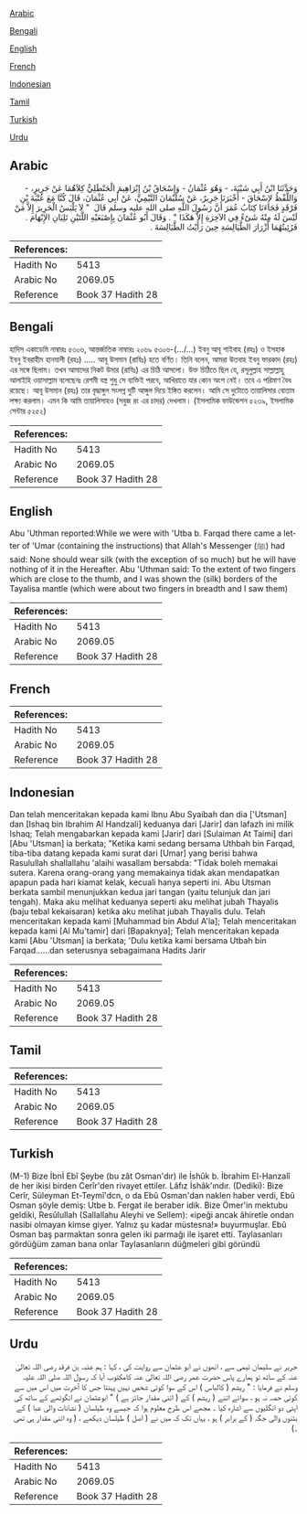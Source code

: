 [Arabic](#arabic)

[Bengali](#bengali)

[English](#english)

[French](#french)

[Indonesian](#indonesian)

[Tamil](#tamil)

[Turkish](#turkish)

[Urdu](#urdu)

## Arabic


<div dir="rtl" lang="ar" style={{fontSize:'larger',backgroundColor:'#f8f9fa',padding:20}}>
وَحَدَّثَنَا ابْنُ أَبِي شَيْبَةَ، - وَهُوَ عُثْمَانُ - وَإِسْحَاقُ بْنُ إِبْرَاهِيمَ الْحَنْظَلِيُّ كِلاَهُمَا عَنْ جَرِيرٍ، - وَاللَّفْظُ لإِسْحَاقَ - أَخْبَرَنَا جَرِيرٌ، عَنْ سُلَيْمَانَ التَّيْمِيِّ، عَنْ أَبِي عُثْمَانَ، قَالَ كُنَّا مَعَ عُتْبَةَ بْنِ فَرْقَدٍ فَجَاءَنَا كِتَابُ عُمَرَ أَنَّ رَسُولَ اللَّهِ صلى الله عليه وسلم قَالَ ‏ "‏ لاَ يَلْبَسُ الْحَرِيرَ إِلاَّ مَنْ لَيْسَ لَهُ مِنْهُ شَىْءٌ فِي الآخِرَةِ إِلاَّ هَكَذَا ‏"‏ ‏.‏ وَقَالَ أَبُو عُثْمَانَ بِإِصْبَعَيْهِ اللَّتَيْنِ تَلِيَانِ الإِبْهَامَ ‏.‏ فَرُئِيتُهُمَا أَزْرَارَ الطَّيَالِسَةِ حِينَ رَأَيْتُ الطَّيَالِسَةَ ‏.‏
</div>
<div style={{backgroundColor:'#f8f9fa',padding:20, marginBottom: 10}}><table> <thead> <tr> <th>References:</th> <th></th> </tr> </thead> <tbody><tr><td>Hadith No</td><td>5413</td></tr><tr><td>Arabic No</td><td>2069.05</td></tr><tr><td>Reference</td><td>Book 37 Hadith 28</td></tr></tbody></table></div>

## Bengali


<div dir="ltr" lang="bn" style={{fontSize:'larger',backgroundColor:'#f8f9fa',padding:20}}>
হাদিস একাডেমি নাম্বারঃ ৫৩০৬, আন্তর্জাতিক নাম্বারঃ ২০৬৯ ৫৩০৬-(…/...) ইবনু আবূ শাইবাহ (রহঃ) ও ইসহাক ইবনু ইবরাহীম হানযালী (রহঃ) ..... আবূ উসমান (রাযিঃ) হতে বর্ণিত। তিনি বলেন, আমরা উতবাহ ইবনু ফারকাদ (রহঃ) এর সঙ্গে ছিলাম। তখন আমাদের নিকট উমার (রাযিঃ) এর চিঠি আসলো। উক্ত চিঠিতে ছিল যে, রসূলুল্লাহ সাল্লাল্লাহু আলাইহি ওয়াসাল্লাম বলেছেনঃ রেশমী বস্ত্র শুধু সে ব্যক্তিই পরবে, আখিরাতে যার কোন অংশ নেই। তবে এ পরিমাণ বৈধ রয়েছে। আবূ উসমান (রহঃ) তার বৃদ্ধাঙ্গুল সংলগ্ন দুটি আঙ্গুল দিয়ে ইঙ্গিত করলেন। আমি সে দুটোতে তায়ালিসার বোতাম লক্ষ্য করলাম। এমন কি আমি তায়ালিসাহও (সবুজ রং এর চাদর) দেখলাম। (ইসলামিক ফাউন্ডেশন ৫২৩৯, ইসলামিক সেন্টার ৫২৫২)
</div>
<div style={{backgroundColor:'#f8f9fa',padding:20, marginBottom: 10}}><table> <thead> <tr> <th>References:</th> <th></th> </tr> </thead> <tbody><tr><td>Hadith No</td><td>5413</td></tr><tr><td>Arabic No</td><td>2069.05</td></tr><tr><td>Reference</td><td>Book 37 Hadith 28</td></tr></tbody></table></div>

## English


<div dir="ltr" lang="en" style={{fontSize:'larger',backgroundColor:'#f8f9fa',padding:20}}>
Abu 'Uthman reported:While we were with 'Utba b. Farqad there came a letter of 'Umar (containing the instructions) that Allah's Messenger (ﷺ) had said: None should wear silk (with the exception of so much) but he will have nothing of it in the Hereafter. Abu 'Uthman said: To the extent of two fingers which are close to the thumb, and I was shown the (silk) borders of the Tayalisa mantle (which were about two fingers in breadth and I saw them)
</div>
<div style={{backgroundColor:'#f8f9fa',padding:20, marginBottom: 10}}><table> <thead> <tr> <th>References:</th> <th></th> </tr> </thead> <tbody><tr><td>Hadith No</td><td>5413</td></tr><tr><td>Arabic No</td><td>2069.05</td></tr><tr><td>Reference</td><td>Book 37 Hadith 28</td></tr></tbody></table></div>

## French


<div dir="ltr" lang="fr" style={{fontSize:'larger',backgroundColor:'#f8f9fa',padding:20}}>

</div>
<div style={{backgroundColor:'#f8f9fa',padding:20, marginBottom: 10}}><table> <thead> <tr> <th>References:</th> <th></th> </tr> </thead> <tbody><tr><td>Hadith No</td><td>5413</td></tr><tr><td>Arabic No</td><td>2069.05</td></tr><tr><td>Reference</td><td>Book 37 Hadith 28</td></tr></tbody></table></div>

## Indonesian


<div dir="ltr" lang="id" style={{fontSize:'larger',backgroundColor:'#f8f9fa',padding:20}}>
Dan telah menceritakan kepada kami Ibnu Abu Syaibah dan dia ['Utsman] dan [Ishaq bin Ibrahim Al Handzali] keduanya dari [Jarir] dan lafazh ini milik Ishaq; Telah mengabarkan kepada kami [Jarir] dari [Sulaiman At Taimi] dari [Abu 'Utsman] ia berkata; "Ketika kami sedang bersama Uthbah bin Farqad, tiba-tiba datang kepada kami surat dari [Umar] yang berisi bahwa Rasulullah shallallahu 'alaihi wasallam bersabda: "Tidak boleh memakai sutera. Karena orang-orang yang memakainya tidak akan mendapatkan apapun pada hari kiamat kelak, kecuali hanya seperti ini. Abu Utsman berkata sambil menunjukkan kedua jari tangan (yaitu telunjuk dan jari tengah). Maka aku melihat keduanya seperti aku melihat jubah Thayalis (baju tebal kekaisaran) ketika aku melihat jubah Thayalis dulu. Telah menceritakan kepada kami [Muhammad bin Abdul A'la]; Telah menceritakan kepada kami [Al Mu'tamir] dari [Bapaknya]; Telah menceritakan kepada kami [Abu 'Utsman] ia berkata; 'Dulu ketika kami bersama Utbah bin Farqad……dan seterusnya sebagaimana Hadits Jarir
</div>
<div style={{backgroundColor:'#f8f9fa',padding:20, marginBottom: 10}}><table> <thead> <tr> <th>References:</th> <th></th> </tr> </thead> <tbody><tr><td>Hadith No</td><td>5413</td></tr><tr><td>Arabic No</td><td>2069.05</td></tr><tr><td>Reference</td><td>Book 37 Hadith 28</td></tr></tbody></table></div>

## Tamil


<div dir="ltr" lang="ta" style={{fontSize:'larger',backgroundColor:'#f8f9fa',padding:20}}>

</div>
<div style={{backgroundColor:'#f8f9fa',padding:20, marginBottom: 10}}><table> <thead> <tr> <th>References:</th> <th></th> </tr> </thead> <tbody><tr><td>Hadith No</td><td>5413</td></tr><tr><td>Arabic No</td><td>2069.05</td></tr><tr><td>Reference</td><td>Book 37 Hadith 28</td></tr></tbody></table></div>

## Turkish


<div dir="ltr" lang="tr" style={{fontSize:'larger',backgroundColor:'#f8f9fa',padding:20}}>
(M-1) Bize İbnİ Ebî Şeybe (bu zât Osman'dır) ile İshûk b. İbrahim El-Hanzalî de her ikisi birden Cerîr'den rivayet ettiler. Lâfız İshâk'ındır. (Dediki): Bize Cerîr, Süleyman Et-Teymî'dcn, o da Ebû Osman'dan naklen haber verdi, Ebû Osman şöyle demiş: Utbe b. Fergat ile beraber idik. Bize Ömer'in mektubu geldiki, Resûlullah (Sallallahu Aleyhi ve Sellem): «ipeği ancak âhiretîe ondan nasibi olmayan kimse giyer. Yalnız şu kadar müstesna!» buyurmuşlar. Ebû Osman baş parmaktan sonra gelen iki parmağı ile işaret etti. Taylasanları gördüğüm zaman bana onlar TayIasanların düğmeleri gibi göründü
</div>
<div style={{backgroundColor:'#f8f9fa',padding:20, marginBottom: 10}}><table> <thead> <tr> <th>References:</th> <th></th> </tr> </thead> <tbody><tr><td>Hadith No</td><td>5413</td></tr><tr><td>Arabic No</td><td>2069.05</td></tr><tr><td>Reference</td><td>Book 37 Hadith 28</td></tr></tbody></table></div>

## Urdu


<div dir="rtl" lang="ur" style={{fontSize:'larger',backgroundColor:'#f8f9fa',padding:20}}>
جریر نے سلیمان تیمی سے ، انھوں نے ابو عثمان سے روایت کی ، کہا : ہم عتبہ بن فرقد رضی اللہ تعالیٰ عنہ کے ساتھ تو ہمارے پاس حضرت عمر رضی اللہ تعالیٰ عنہ کامکتوب آیا کہ رسول اللہ صلی اللہ علیہ وسلم نے فرمایا : " ریشم ( کالباس ) اس کے سوا کوئی شخص نہیں پہنتا جس کا آخرت میں اس میں سے کوئی حصہ نہ ہو ، سوائے اتنے ( ریشم ) کے ( اتنی مقدار جائز ہے ) " ابوعثمان نے انگوٹھے کے ساتھ کی اپنی دو انگلیوں سے اشارہ کیا ۔ مجھے اس طرح معلوم ہوا کہ جیسے وہ طیلسان ( نشانات والی عبا ) کے بٹنوں والی جگہ ( کے برابر ) ہو ، یہاں تک کہ میں نے ( اصل ) طیلسان دیکھے ، ( وہ اتنی مقدار ہی تھی ۔)
</div>
<div style={{backgroundColor:'#f8f9fa',padding:20, marginBottom: 10}}><table> <thead> <tr> <th>References:</th> <th></th> </tr> </thead> <tbody><tr><td>Hadith No</td><td>5413</td></tr><tr><td>Arabic No</td><td>2069.05</td></tr><tr><td>Reference</td><td>Book 37 Hadith 28</td></tr></tbody></table></div>